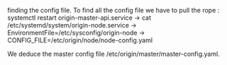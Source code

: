 
finding the config file. To find all the config file we have to pull the rope : systemctl restart origin-master-api.service -> cat /etc/systemd/system/origin-node.service -> EnvironmentFile=/etc/sysconfig/origin-node -> CONFIG_FILE=/etc/origin/node/node-config.yaml

We deduce the master config file /etc/origin/master/master-config.yaml.